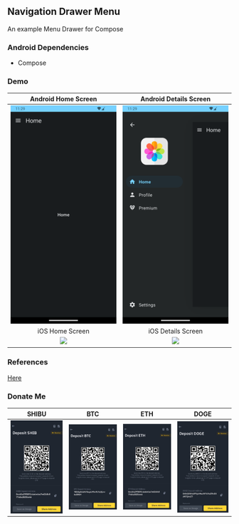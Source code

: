 ## Navigation Drawer Menu
An example Menu Drawer for Compose 

### Android Dependencies
- Compose

### Demo
   Android Home Screen | Android Details Screen
:-------------------------: | :-------------------------:
<img src="src/1.png" width="300px"> | <img src="src/2.png" width="300px">
iOS Home Screen | iOS Details Screen
<img src="src/3.png" width="300px"> | <img src="src/4.png" width="300px">

### References 
[Here](https://www.youtube.com/watch?v=y38XB0cx3Sk)

### Donate Me
| SHIBU | BTC | ETH | DOGE |
| :----------: | :-----------: | :-----------: | :-----------: |
| <img src="https://github.com/saitawngpha/saitawngpha/raw/main/donate/shib.JPG" width="250px"/> | <img src="https://github.com/saitawngpha/saitawngpha/raw/main/donate/btc.JPG" width="250px"/> | <img src="https://github.com/saitawngpha/saitawngpha/raw/main/donate/eth.JPG" width="250px"/> | <img src="https://github.com/saitawngpha/saitawngpha/raw/main/donate/doge.JPG" width="250px"/> |
